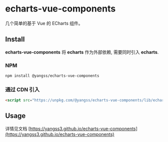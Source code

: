 # echarts-vue-components

几个简单的基于 Vue 的 ECharts 组件。

## Install

**echarts-vue-components** 将 **echarts** 作为外部依赖, 需要同时引入 **echarts**.

### NPM

```bash
npm install @yangss/echarts-vue-components
```

### 通过 CDN 引入

```html
<script src="https://unpkg.com/@yangss/echarts-vue-components/lib/echarts-vue-components.min.js"></script>
```
## Usage

详情见文档 [https://yangss3.github.io/echarts-vue-components](https://yangss3.github.io/echarts-vue-components)
